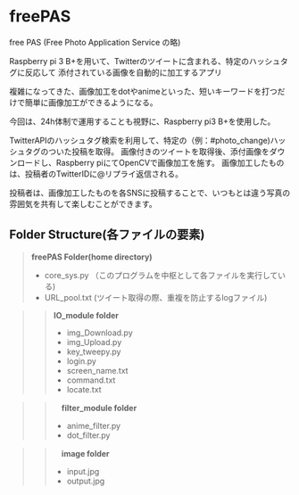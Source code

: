 # freePAS
free PAS (Free Photo Application Service の略)

Raspberry pi 3 B+を用いて、Twitterのツイートに含まれる、特定のハッシュタグに反応して
添付されている画像を自動的に加工するアプリ

複雑になってきた、画像加工をdotやanimeといった、短いキーワードを打つだけで簡単に画像加工ができるようになる。

今回は、24h体制で運用することも視野に、Raspberry pi3 B+を使用した。

TwitterAPIのハッシュタグ検索を利用して、特定の（例：#photo_change)ハッシュタグのついた投稿を取得。
画像付きのツイートを取得後、添付画像をダウンロードし、Raspberry piにてOpenCVで画像加工を施す。
画像加工したものは、投稿者のTwitterIDに@リプライ返信される。

投稿者は、画像加工したものを各SNSに投稿することで、いつもとは違う写真の雰囲気を共有して楽しむことができます。

## Folder Structure(各ファイルの要素)

> **freePAS Folder(home directory)**
 > * core_sys.py （このプログラムを中枢として各ファイルを実行している)
 > * URL_pool.txt (ツイート取得の際、重複を防止するlogファイル) 
 
>> **IO_module folder**
  >>  *	img_Download.py    
  >>  *	img_Upload.py  
  >>  *	key_tweepy.py
  >>  *	login.py
  >>  *	screen_name.txt
  >>  *	command.txt
  >>  *	locate.txt 
  
>>　**filter_module folder**
  >>  * anime_filter.py
  >>  *	dot_filter.py
  
>>　**image folder**
  >>  *	input.jpg
  >>  *	output.jpg


